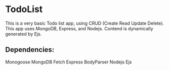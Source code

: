 # TodoList

This is a very basic Todo list app, using CRUD (Create Read Update Delete). 
This app uses MongoDB, Express, and Nodejs.
Contend is dynamically generated by Ejs.

## Dependencies:

Monogoose
MongoDB
Fetch
Express
BodyParser
Nodejs
Ejs
